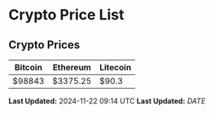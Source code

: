 # Crypto Price List

## Crypto Prices
| Bitcoin | Ethereum | Litecoin |
| ------- | -------- | -------- |
| $98843 | $3375.25 | $90.3 |
**Last Updated:** 2024-11-22 09:14 UTC
**Last Updated:** $DATE$
